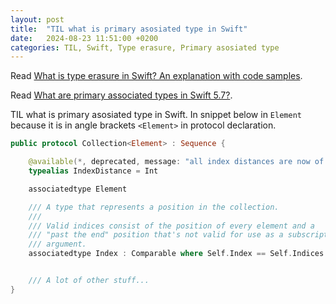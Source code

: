```yaml
---
layout: post
title:  "TIL what is primary asosiated type in Swift"
date:   2024-08-23 11:51:00 +0200
categories: TIL, Swift, Type erasure, Primary asosiated type
---
```

Read [What is type erasure in Swift? An explanation with code samples](https://www.donnywals.com/understanding-type-erasure-in-swift/).

Read [What are primary associated types in Swift 5.7?](https://www.donnywals.com/what-are-primary-associated-types-in-swift-5-7/).

TIL what is primary asosiated type in Swift. In snippet below in `Element` because it is in angle brackets `<Element>` in protocol declaration. 

```Swift
public protocol Collection<Element> : Sequence {

    @available(*, deprecated, message: "all index distances are now of type Int")
    typealias IndexDistance = Int

    associatedtype Element

    /// A type that represents a position in the collection.
    ///
    /// Valid indices consist of the position of every element and a
    /// "past the end" position that's not valid for use as a subscript
    /// argument.
    associatedtype Index : Comparable where Self.Index == Self.Indices.Element, Self.Indices.Element == Self.Indices.Index, Self.Indices.Index == Self.SubSequence.Index


    /// A lot of other stuff...
}
```

